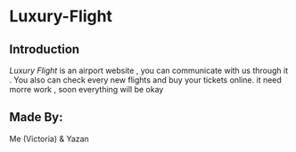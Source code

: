 # Luxury-Flight

## Introduction
*Luxury Flight* is an airport website , you can communicate with us through it . You also can check every new flights and buy your tickets  online.
it need morre work , soon everything will be okay

## Made By:
Me (Victoria) & Yazan

